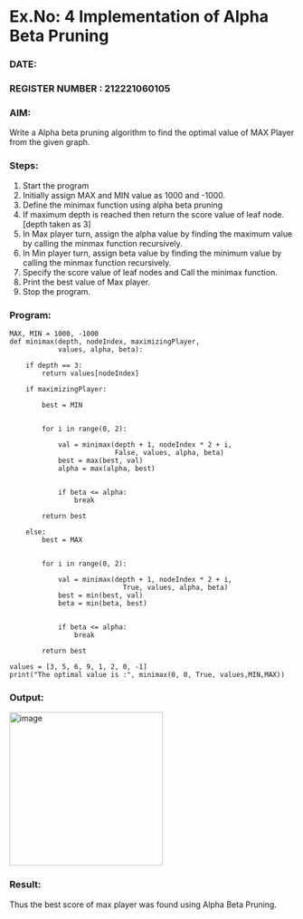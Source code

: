 # Ex.No: 4   Implementation of Alpha Beta Pruning 
### DATE:                                                                            
### REGISTER NUMBER : 212221060105
### AIM: 
Write a Alpha beta pruning algorithm to find the optimal value of MAX Player from the given graph.
### Steps:
1. Start the program
2. Initially  assign MAX and MIN value as 1000 and -1000.
3.  Define the minimax function  using alpha beta pruning
4.  If maximum depth is reached then return the score value of leaf node. [depth taken as 3]
5.  In Max player turn, assign the alpha value by finding the maximum value by calling the minmax function recursively.
6.  In Min player turn, assign beta value by finding the minimum value by calling the minmax function recursively.
7.  Specify the score value of leaf nodes and Call the minimax function.
8.  Print the best value of Max player.
9.  Stop the program. 

### Program:
```
MAX, MIN = 1000, -1000
def minimax(depth, nodeIndex, maximizingPlayer,
            values, alpha, beta):

    if depth == 3:
        return values[nodeIndex]
 
    if maximizingPlayer:
      
        best = MIN
 
        
        for i in range(0, 2):
             
            val = minimax(depth + 1, nodeIndex * 2 + i,
                          False, values, alpha, beta)
            best = max(best, val)
            alpha = max(alpha, best)
 
            
            if beta <= alpha:
                break
          
        return best
      
    else:
        best = MAX
 
        
        for i in range(0, 2):
          
            val = minimax(depth + 1, nodeIndex * 2 + i,
                            True, values, alpha, beta)
            best = min(best, val)
            beta = min(beta, best)
 
            
            if beta <= alpha:
                break
          
        return best
      
values = [3, 5, 6, 9, 1, 2, 0, -1] 
print("The optimal value is :", minimax(0, 0, True, values,MIN,MAX))

```
### Output:
<img width="271" alt="image" src="https://github.com/xLollipopsx/AI_Lab_2023-24/assets/148363284/84a20d34-29dd-428e-be04-4357e26f369a">




### Result:
Thus the best score of max player was found using Alpha Beta Pruning.
